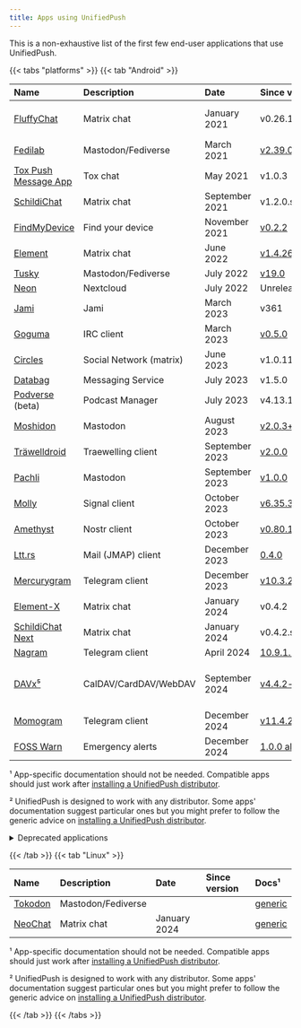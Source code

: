 ```yaml
---
title: Apps using UnifiedPush
---
```


This is a non-exhaustive list of the first few end-user applications that use UnifiedPush.

{{< tabs "platforms" >}}
{{< tab "Android" >}}

| Name                                                                                                | Description        | Date           | Since version                                                                       | Docs¹                                                                                                                      |
|:----------------------------------------------------------------------------------------------------|:-------------------|:---------------|:------------------------------------------------------------------------------------|:---------------------------------------------------------------------------------------------------------------------------|
| [FluffyChat](https://fluffychat.im/)                                                                | Matrix chat        | January 2021   | v0.26.1                                                                             | [FluffyChat push notifications](https://gitlab.com/famedly/fluffychat/-/wikis/Push-Notifications-without-Google-Services)² |
| [Fedilab](https://fedilab.app/)                                                                     | Mastodon/Fediverse | March 2021     | [v2.39.0](https://framagit.org/tom79/fedilab/-/releases/2.39.0)                     | [Fedilab push notifications](https://fedilab.app/wiki/features/push-notifications/)²                                       |
| [Tox Push Message App](https://github.com/zoff99/tox_push_msg_app)                                  | Tox chat           | May 2021       | v1.0.3                                                                              | [generic](../distributors/)                                                                                                |
| [SchildiChat](https://github.com/SchildiChat/SchildiChat-android/)                                  | Matrix chat        | September 2021 | v1.2.0.sc42                                                                         | [generic](../distributors/)                                                                                                |
| [FindMyDevice](https://gitlab.com/Nulide/findmydevice/)                                             | Find your device   | November 2021  | [v0.2.2](https://gitlab.com/Nulide/findmydevice/-/releases/v0.2.2)                  | [generic](../distributors/)                                                                                                |
| [Element](https://github.com/element-hq/element-android/)                                           | Matrix chat        | June 2022      | [v1.4.26](https://github.com/element-hq/element-android/releases/tag/v1.4.26)       | [generic](../distributors/)                                                                                                |
| [Tusky](https://tusky.app/)                                                                         | Mastodon/Fediverse | July 2022      | [v19.0](https://github.com/tuskyapp/Tusky/releases/tag/v19.0)                       | [generic](../distributors/)                                                                                                |
| [Neon](https://github.com/nextcloud/neon)                                                           | Nextcloud          | July 2022      | Unreleased                                                                          | [generic](../distributors)                                                                                                 |
| [Jami](https://jami.net)                                                                            | Jami               | March 2023     | v361                                                                                | [generic](../distributors)                                                                                                 |
| [Goguma](https://codeberg.org/emersion/goguma)                                                      | IRC client         | March 2023     | [v0.5.0](https://codeberg.org/emersion/goguma/releases/tag/v0.5.0)                            | [generic](../distributors)                                                                                                 |
| [Circles](https://gitlab.futo.org/circles/circles-android)                                          | Social Network (matrix) | June 2023 | v1.0.11                                                                             | [generic](../distributors)                                                                          
| [Databag](https://github.com/balzack/databag)                                                       | Messaging Service  | July 2023      | v1.5.0                                                                              | [generic](../distributors)                                                                                                 |
| [Podverse](https://github.com/podverse/podverse-rn) (beta)                                          | Podcast Manager    | July 2023      | v4.13.1                                                                             | [generic](../distributors)                                                                                                 |
| [Moshidon](https://github.com/LucasGGamerM/moshidon)                                                | Mastodon           | August 2023    | [v2.0.3+fork.98](https://github.com/sk22/megalodon/releases/tag/v2.0.3%2Bfork.98)   | [generic](../distributors)                                                                                                 |
| [Träwelldroid](https://github.com/Traewelldroid/traewelldroid)                                      | Traewelling client | September 2023 | [v2.0.0](https://github.com/Traewelldroid/traewelldroid/releases/tag/v2.0.0)        | [generic](../distributors)                                                                                                 |
| [Pachli](https://pachli.app/)                                                                       | Mastodon           | September 2023 | [v1.0.0](https://github.com/pachli/pachli-android/releases/tag/v1.0)                | [generic](../distributors/)                                                                                                |
| [Molly](https://github.com/mollyim/mollyim-android-unifiedpush)                                     | Signal client      | October 2023   | [v6.35.3-1.up1](https://github.com/mollyim/mollyim-android-unifiedpush/releases/tag/v6.35.3-1.up1)        | [mollysocket](https://github.com/mollyim/mollysocket)                                           |
| [Amethyst](https://github.com/vitorpamplona/amethyst/)                                              | Nostr client       | October 2023   | [v0.80.1](https://github.com/vitorpamplona/amethyst/releases/tag/v0.80.1)           | [generic](../distributors/)                                                                                                |
| [Ltt.rs](https://codeberg.org/iNPUTmice/lttrs-android)                                              | Mail (JMAP) client | December 2023  | [0.4.0](https://codeberg.org/iNPUTmice/lttrs-android/releases/tag/0.4.0)             | [generic](../distributors)                                                                                                 |
| [Mercurygram](https://github.com/drizzt/Telegram-FOSS/tree/Mercurygram)                             | Telegram client    | December 2023  | [v10.3.2.1](https://github.com/drizzt/Telegram-FOSS/releases/tag/v10.3.2.1)         | [generic](../distributors)                                                                                                 |
| [Element-X](https://github.com/element-hq/element-x-android)                                        | Matrix chat        | January 2024   | v0.4.2                                                                              | [generic](../distributors/)                                                                                                |
| [SchildiChat Next](https://github.com/SchildiChat/schildichat-android-next)                         | Matrix chat        | January 2024   | v0.4.2.sc1                                                                          | [generic](../distributors/)                                                                                                |
| [Nagram](https://github.com/NextAlone/Nagram)                                                       | Telegram client    | April 2024     | [10.9.1.1165](https://github.com/NextAlone/Nagram/releases/tag/1165)        | [generic](../distributors/)
| [DAVx⁵](https://www.davx5.com/)                                                                  | CalDAV/CardDAV/WebDAV | September 2024 | [v4.4.2-ose](https://github.com/bitfireAT/davx5-ose/releases/tag/v4.4.2-ose)        | [Nextcloud extension for WebDAV-Push](https://github.com/bitfireAT/nc_ext_dav_push)
| [Momogram](https://github.com/dic1911/Momogram)                                                       | Telegram client    | December 2024     | [v11.4.2-1](https://github.com/dic1911/Momogram/releases/tag/v11.4.2-1)        | [generic](../distributors/)
| [FOSS Warn](https://github.com/nucleus-ffm/foss_warn)                                                | Emergency alerts    | December 2024     | [1.0.0 alpha0](https://github.com/nucleus-ffm/foss_warn/releases/tag/pre-1.0.0-alpha_0) | [FOSS Warn Wiki](https://github.com/nucleus-ffm/foss_warn/wiki/What-is-UnifiedPush-and-how-to-select-a-distributor)

¹ App-specific documentation should not be needed. Compatible apps should just work after [installing a UnifiedPush distributor](../distributors/).

² UnifiedPush is designed to work with any distributor. Some apps' documentation suggest particular ones but you might prefer to follow the generic advice on [installing a UnifiedPush distributor](../distributors/).

<details>
<summary>Deprecated applications</summary>

| Name                                                                                                | Description        | Date           | Since version                                                                       | Docs¹                                                                                                                      |
|:----------------------------------------------------------------------------------------------------|:-------------------|:---------------|:------------------------------------------------------------------------------------|:---------------------------------------------------------------------------------------------------------------------------|
| [Fedilab Lite](https://fedilab.app/)                                                                | Mastodon/Fediverse | October 2021   | [v2.39.0](https://framagit.org/tom79/fedilab/-/releases/2.39.0)                     | [Fedilab push notifications](https://fedilab.app/wiki/features/push-notifications/)²                                       |
| [SmallTalk](https://github.com/ouchadam/small-talk)                                                 | Matrix chat        | August 2022    | [v0.0.1-alpha04](https://github.com/ouchadam/small-talk/releases/tag/0.0.1-alpha04) | [generic](../distributors)                                                                                                 |
| [Megalodon](https://github.com/sk22/megalodon)                                                      | Mastodon           | August 2023    | [v2.0.3+fork.98](https://github.com/sk22/megalodon/releases/tag/v2.0.3%2Bfork.98)   | [generic](../distributors)                                                                                                 |

</details>

{{< /tab >}}
{{< tab "Linux" >}}

| Name                                                                                                | Description        | Date           | Since version | Docs¹                       |
|:----------------------------------------------------------------------------------------------------|:-------------------|:---------------|:--------------|:----------------------------|
| [Tokodon](https://apps.kde.org/tokodon/)                                                            | Mastodon/Fediverse |                |               | [generic](../distributors/) |
| [NeoChat](https://apps.kde.org/neochat/)                                                            | Matrix chat        | January 2024   |               | [generic](../distributors/) |

¹ App-specific documentation should not be needed. Compatible apps should just work after [installing a UnifiedPush distributor](../distributors/).

² UnifiedPush is designed to work with any distributor. Some apps' documentation suggest particular ones but you might prefer to follow the generic advice on [installing a UnifiedPush distributor](../distributors/).

{{< /tab >}}
{{< /tabs >}}
